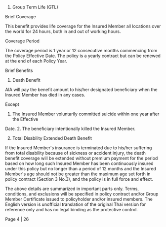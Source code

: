 1. Group Term Life (GTL)

Brief Coverage

This benefit provides life coverage for the Insured Member all locations over the world for 24
hours, both in and out of working hours.

Coverage Period

The coverage period is 1 year or 12 consecutive months commencing from the Policy Effective
Date. The policy is a yearly contract but can be renewed at the end of each Policy Year.

Brief Benefits
1. Death Benefit

AIA will pay the benefit amount to his/her designated beneficiary when the Insured Member has
died in any cases.

Except
1. The Insured Member voluntarily committed suicide within one year after the Effective

Date.
2. The beneficiary intentionally killed the Insured Member.

2. Total Disability Extended Death Benefit

If the Insured Member's insurance is terminated due to his/her suffering from total disability
because of sickness or accident injury, the death benefit coverage will be extended without
premium payment for the period based on how long such Insured Member has been
continuously insured under this policy but no longer than a period of 12 months and the Insured
Member's age should not be greater than the maximum age set forth in policy contract (Section
3 No.3), and the policy is in full force and effect.

The above details are summarized in important parts only. Terms, conditions, and exclusions will be specified in policy contract and/or Group Member Certificate
issued to policyholder and/or insured members.
The English version is unofficial translation of the original Thai version for reference only and has no legal binding as the protective control.

Page 4 | 26
